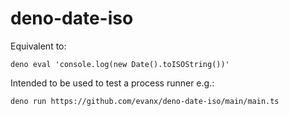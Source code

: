 # deno-date-iso

Equivalent to:

```
deno eval 'console.log(new Date().toISOString())'
```

Intended to be used to test a process runner e.g.:

```
deno run https://github.com/evanx/deno-date-iso/main/main.ts
```
